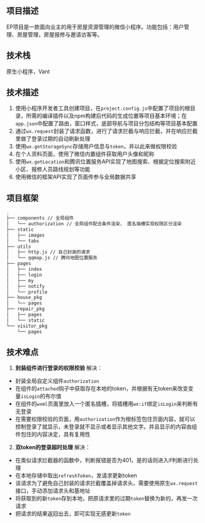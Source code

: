## 项目描述
EP项目是一款面向业主的用于房屋资源管理的微信小程序。功能包括：用户管理、房屋管理，房屋报修与邀请访客等。

## 技术栈

原生小程序，Vant

## 技术描述

1. 使用小程序开发者工具创建项目，在`project.config.js`中配置了项目的根目录，所需的编译插件以及npm构建后代码的生成位置等项目基本环境；在`app.json`中配置了路由，窗口样式，底部导航与项目分包结构等项目基本配置
2. 通过`wx.request`封装了请求函数，进行了请求拦截与响应拦截，并在响应拦截里做了登录过期的自动刷新处理
3. 使用`wx.getStorageSync`存储用户信息与`token`，并以此来做权限校验
4. 在个人资料页面，使用了微信内置组件获取用户头像和昵称
5. 使用`wx.getLocation`和腾讯位置服务API实现了地图搜索、根据定位搜索附近小区、报修人员路线规划等功能
6. 使用微信的框架API实现了页面传参与全局数据共享

 ## 项目框架

```bash
.
├── components // 全局组件
│   └── authorization // 全局组件配合条件渲染、 匿名插槽实现权限区分渲染
├── static
│   ├── images
│   └── tabs
├── utils
│   ├── http.js // 自己封装的请求
│   └── qqmap.js // 腾讯地图位置服务
├── pages
│   ├── index
│   ├── login
│   ├── my
│   ├── notify
│   └── profile
├── house_pkg
│   └── pages
├── repair_pkg
│   ├── pages
│   └── static
└── visitor_pkg
    └── pages
```

## 技术难点

1. **封装组件进行登录的权限校验**
解决：
- 封装全局自定义组件`authorization`
- 在组件的`attached`钩子中获取存在本地的token，并根据有无token来改变变量`isLogin`的布尔值
- 在组件的`wxml`页面里放入一个匿名插槽，将插槽用`wx:if`绑定`isLogin`来判断有无登录
- 在需要权限校验的页面，用`authorization`作为根标签包住页面内容，就可以控制登录了就显示，未登录就不显示或者显示其他文字。并且显示的内容由组件包住的内容决定，具有复用性


2. **双token的登录超时处理**
解决：
- 在类似请求拦截器的函数中，判断报错是否为401，是的话则进入if判断进行处理
- 在本地存储中取出`refreshToken`，发请求更新token
- 该请求为了避免自己封装的请求拦截覆盖掉请求头，需要使用原生`wx.request`接口，手动添加请求头和基地址
- 将获取到的新`token`存到本地，把原请求里的过期`token`替换为新的，再发一次请求
- 把请求的结果返回出去，即可实现无感更新`token`